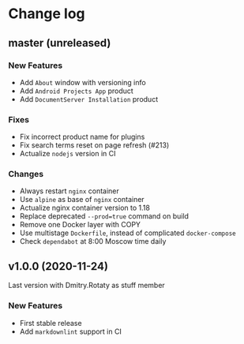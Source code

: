 # Change log

## master (unreleased)

### New Features

* Add `About` window with versioning info
* Add `Android Projects App` product
* Add `DocumentServer Installation` product

### Fixes

* Fix incorrect product name for plugins
* Fix search terms reset on page refresh (#213)
* Actualize `nodejs` version in CI

### Changes

* Always restart `nginx` container
* Use `alpine` as base of `nginx` container
* Actualize nginx container version to 1.18
* Replace deprecated `--prod=true` command on build
* Remove one Docker layer with COPY
* Use multistage `Dockerfile`, instead of complicated `docker-compose`
* Check `dependabot` at 8:00 Moscow time daily

## v1.0.0 (2020-11-24)

Last version with Dmitry.Rotaty as stuff member

### New Features

* First stable release
* Add `markdownlint` support in CI
